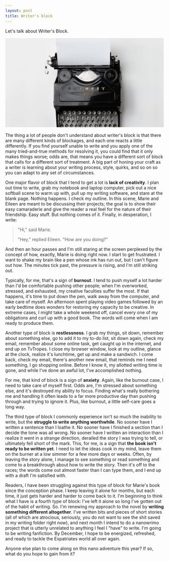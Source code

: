 ```yaml
---
layout: post
title: Writer's block
---
```


Let's talk about Writer's Block.

![Photo by: Florian Klauer](/assets/images/image-1431883238.jpg)

The thing a lot of people don't understand about writer's block is that there are many different kinds of blockages, and each one reacts a little differently. If you find yourself unable to write and you apply one of the many tried-and-true methods for resolving it, you could find that it only makes things worse; odds are, that means you have a different sort of block that calls for a different sort of treatment. A big part of honing your craft as a writer is learning about your writing process, style, quirks, and so on so you can adapt to any set of circumstances.

One major flavor of block that I tend to get a lot is **lack of creativity**. I plan out time to write, grab my notebook and laptop computer, pick out a nice softball scene to warm up with, pull up my writing software, and stare at the blank page. Nothing happens. I check my outline. In this scene, Marie and Eileen are meant to be discussing their projects; the goal is to show their easy camaraderie and give the reader a real feel for the nature of their friendship. Easy stuff. But nothing comes of it. Finally, in desperation, I write:

> "Hi," said Marie.
> 
> "Hey," replied Eileen. "How are you doing?"

And then an hour passes and I'm still staring at the screen perplexed by the concept of how, exactly, Marie is doing right now. I start to get frustrated. I want to shake my brain like a pen whose ink has run out, but I can't figure out how. The minutes tick past, the pressure is rising, and I'm still striking out.

Typically, for me, that's a sign of **burnout**. I tend to push myself a lot harder than I'd be comfortable pushing other people; when I'm overworked, stressed, and exhausted, my creative faculties suffer the most. If that happens, it's time to put down the pen, walk away from the computer, and take care of myself. An afternoon spent playing video games followed by an early bedtime does wonders for restoring my capacity to be creative. In extreme cases, I might take a whole weekend off, cancel every one of my obligations and curl up with a good book. The words will come when I am ready to produce them.

Another type of block is **restlessness**. I grab my things, sit down, remember about something else, go to add it to my to-do list, sit down again, check my email, remember about some online task, get caught up in the internet, and end up on TvTropes. I close my browser window, look at my outline, glance at the clock, realize it's lunchtime, get up and make a sandwich. I come back, check my email, there's another new email, that reminds me I need something, I go shopping online. Before I know it, my allotted writing time is gone, and while I've done an awful lot, I've accomplished nothing.

For me, that kind of block is a sign of **anxiety**. Again, like the burnout case, I need to take care of myself first. Odds are, I'm stressed about something else, and it's destroyed my ability to focus. Finding what's really bothering me and handling it often leads to a far more productive day than pushing through and trying to ignore it. Plus, like burnout, a little self-care goes a long way.

The third type of block I commonly experience isn't so much the inability to write, but the **struggle to write anything worthwhile**. No sooner have I written a sentence than I loathe it. No sooner have I finished a section than I decide the tone was all wrong. No sooner have I written an interaction than I realize it went in a strange direction, derailed the story I was trying to tell, or ultimately fell short of the mark. This, for me, is a sign that **the book isn't ready to be written yet**. I need to let the ideas cook in my mind, leave them on the burner at a low simmer for a few more days or weeks. Often, by leaving the story alone, I manage to see something or read something and come to a breakthrough about how to write the story. Then it's off to the races; the words come out almost faster than I can type them, and I end up with a draft I'm satisfied with.

Readers, I have been struggling against this type of block for Marie's book since the conception phase. I keep leaving it alone for months, but each time, it just gets harder and harder to come back to it. I'm beginning to think what I have is a fourth type of block: I've left it alone so long I've gotten out of the habit of writing. So. I'm renewing my approach to the novel by **writing something different altogether**. I've written bits and pieces of short stories (all of which are atrocious, seriously, you do not want to see the shit saved in my writing folder right now), and next month I intend to do a nanowrimo project that is utterly unrelated to anything I feel I "have" to write. I'm going to be writing fanfiction. By December, I hope to be energized, refreshed, and ready to tackle the Expatriates world all over again.

Anyone else plan to come along on this nano adventure this year? If so, what do you hope to gain from it?